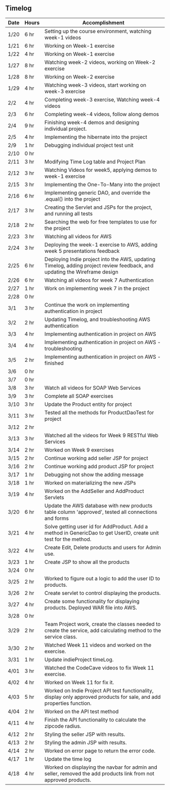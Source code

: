 ## Timelog

| Date  | Hours |   Accomplishment |
|-------|-------|------------------|
|  1/20 | 6 hr  | Setting up the course environment, watching week-1 videos |
|  1/21 | 6 hr  | Working on Week-1 exercise |
|  1/22 | 4 hr  | Working on Week-1 exercise |
|  1/27 | 8 hr  | Watching week-2 videos, working on Week-2 exercise |
|  1/28 | 8 hr  | Working on Week-2 exercise |
|  1/29 | 4 hr  | Watching week-3 videos, start working on week-3 exercise |
|  2/2  | 4 hr  | Completing week-3 exercise, Watching week-4 videos |
|  2/3  | 6 hr  | Completing week-4 videos, follow along demos |
|  2/4  | 9 hr  | Finishing week-4 demos and designing individual project. |
|  2/5  | 4 hr  | Implementing the hibernate into the project |
|  2/9  | 1 hr  | Debugging individual project test unit              |
|  2/10 | 0 hr  |               |
|  2/11 | 3 hr  | Modifying Time Log table and Project Plan              |
|  2/12 | 3 hr  | Watching Videos for week5, applying demos to week-1 exercise |
|  2/15 | 3 hr  | Implementing the One-To-Many into the project               |
|  2/16 | 6 hr  | Implementing generic DAO, and override the .equal() into the project              |
|  2/17 | 3 hr  | Creating the Servlet and JSPs for the project, and running all tests              |
|  2/18 | 2 hr  | Searching the web for free templates to use for the project              |
|  2/23 | 3 hr  | Watching all videos for AWS              |
|  2/24 | 3 hr  | Deploying the week-1 exercise to AWS, adding week 5 presentations feedback              |
|  2/25 | 6 hr  | Deploying Indie project into the AWS, updating Timelog, adding project review feedback, and updating the Wireframe design |
|  2/26 | 6 hr  | Watching all videos for week 7 Authentication   |
|  2/27 | 1 hr  | Work on implementing week 7 in the project  |
|  2/28 | 0 hr  |   |
|  3/1 |  3 hr  | Continue the work on implementing authentication in project  |
|  3/2 |  2 hr  | Updating Timelog, and troubleshooting AWS authentication  |
|  3/3 |  4 hr  | Implementing authentication in project on AWS  |
|  3/4 |  4 hr  | Implementing authentication in project on AWS - troubleshooting  |
|  3/5 |  2 hr  | Implementing authentication in project on AWS - finished  |
|  3/6 |  0 hr  |   |
|  3/7 |  0 hr  |   |
|  3/8 |  3 hr  | Watch all videos for SOAP Web Services  |
|  3/9 |  3 hr  | Complete all SOAP exercises  |
|  3/10 | 3 hr  | Update the Product entity for project  |
|  3/11 | 3 hr  | Tested all the methods for ProductDaoTest for project  |
|  3/12 | 2 hr  |   |
|  3/13 | 3 hr  | Watched all the videos for Week 9 RESTful Web Services  |
|  3/14 | 2 hr  | Worked on Week 9 exercises   |
|  3/15 | 2 hr  | Continue working add seller JSP for project |
|  3/16 | 2 hr  | Continue working add product JSP for project  |
|  3/17 | 1 hr  | Debugging not show the adding message  |
|  3/18 | 1 hr  | Worked on materializing the new JSPs  |
|  3/19 | 4 hr  | Worked on the AddSeller and AddProduct Servlets  |
|  3/20 | 6 hr  | Update the AWS database with new products table column 'approved', tested all connections and forms  |
|  3/21 | 4 hr  | Solve getting user id for AddProduct. Add a method in GenericDao to get UserID, create unit test for the method. |
|  3/22 | 4 hr  | Create Edit, Delete products and users for Admin use. |
|  3/23 | 1 hr  | Create JSP to show all the products |
|  3/24 | 0 hr  |  |
|  3/25 | 2 hr  | Worked to figure out a logic to add the user ID to products. |
|  3/26 | 2 hr  | Create servlet to control displaying the products. |
|  3/27 | 4 hr  | Create some functionality for displaying products. Deployed WAR file into AWS. |
|  3/28 | 0 hr  |  |
|  3/29 | 2 hr  | Team Project work, create the classes needed to create the service, add calculating method to the service class. |
|  3/30 | 2 hr  | Watched Week 11 videos and worked on the exercise. |
|  3/31 | 1 hr  | Update indieProject timeLog. |
|  4/01 | 3 hr  | Watched the CodeCave videos to fix Week 11 exercise. |
|  4/02 | 4 hr  | Worked on Week 11 for fix it. |
|  4/03 | 5 hr  | Worked on Indie Project API test functionality, display only approved products for sale, and add properties function. |
|  4/04 | 2 hr  | Worked on the API test method|
|  4/11 | 4 hr  | Finish the API functionality to calculate the zipcode radius.|
|  4/12 | 2 hr  | Styling the seller JSP with results.|
|  4/13 | 2 hr  | Styling the admin JSP with results.|
|  4/14 | 2 hr  | Worked on error page to return the error code.|
|  4/17 | 1 hr  | Update the time log|
|  4/18 | 4 hr  | Worked on displaying the navbar for admin and seller, removed the add products link from not approved products.|

